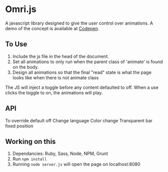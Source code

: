 # Omri.js

A javascript library designed to give the user control over animations. A demo of the concept is available at [Codepen](http://codepen.io/nattarnoff/pen/JoMxpK).

## To Use

1. Include the js file in the head of the document.
2. Set all animations to only run when the parent class of 'animate' is found on
the body.
3. Design all animations so that the final "read" state is what the page looks
like when there is not animate class

The JS will inject a toggle before any content defaulted to off. When a use
clicks the toggle to on, the animations will play.

## API

To override default off
Change language
Color change
Transparent bar
fixed position

## Working on this

1. Dependancies: Ruby, Sass, Node, NPM, Grunt
2. Run `npm install`
3. Running `node server.js` will open the page on localhost:8080
